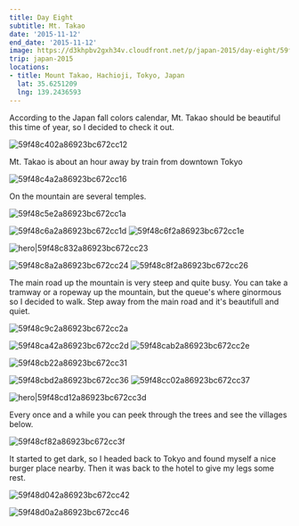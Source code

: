 ```yaml
---
title: Day Eight
subtitle: Mt. Takao
date: '2015-11-12'
end_date: '2015-11-12'
image: https://d3khpbv2gxh34v.cloudfront.net/p/japan-2015/day-eight/59f48c372a86923bc672cc0f.jpg
trip: japan-2015
locations:
- title: Mount Takao, Hachioji, Tokyo, Japan
  lat: 35.6251209
  lng: 139.2436593
---
```


According to the Japan fall colors calendar, Mt. Takao should be beautiful this time of year, so I decided to check it out.

![59f48c402a86923bc672cc12](https://d3khpbv2gxh34v.cloudfront.net/p/japan-2015/day-eight/59f48c462a86923bc672cc14.jpg "1.506")

Mt. Takao is about an hour away by train from downtown Tokyo

![59f48c4a2a86923bc672cc16](https://d3khpbv2gxh34v.cloudfront.net/p/japan-2015/day-eight/59f48c502a86923bc672cc19.jpg "1.506")

On the mountain are several temples.

![59f48c5e2a86923bc672cc1a](https://d3khpbv2gxh34v.cloudfront.net/p/japan-2015/day-eight/59f48c642a86923bc672cc1c.jpg "1.5")

![59f48c6a2a86923bc672cc1d](https://d3khpbv2gxh34v.cloudfront.net/p/japan-2015/day-eight/59f48c6f2a86923bc672cc1f.jpg "1.506")
![59f48c6f2a86923bc672cc1e](https://d3khpbv2gxh34v.cloudfront.net/p/japan-2015/day-eight/59f48c732a86923bc672cc20.jpg "1.5")

![hero|59f48c832a86923bc672cc23](https://d3khpbv2gxh34v.cloudfront.net/p/japan-2015/day-eight/59f48c832a86923bc672cc23.jpg "1.506")

![59f48c8a2a86923bc672cc24](https://d3khpbv2gxh34v.cloudfront.net/p/japan-2015/day-eight/59f48c8e2a86923bc672cc25.jpg "1.5")
![59f48c8f2a86923bc672cc26](https://d3khpbv2gxh34v.cloudfront.net/p/japan-2015/day-eight/59f48c932a86923bc672cc28.jpg "0.667")

The main road up the mountain is very steep and quite busy. You can take a tramway or a ropeway up the mountain, but the queue's where ginormous so I decided to walk. Step away from the main road and it's beautifull and quiet.

![59f48c9c2a86923bc672cc2a](https://d3khpbv2gxh34v.cloudfront.net/p/japan-2015/day-eight/59f48ca22a86923bc672cc2c.jpg "1.506")

![59f48ca42a86923bc672cc2d](https://d3khpbv2gxh34v.cloudfront.net/p/japan-2015/day-eight/59f48cac2a86923bc672cc2f.jpg "1.506")
![59f48cab2a86923bc672cc2e](https://d3khpbv2gxh34v.cloudfront.net/p/japan-2015/day-eight/59f48cb32a86923bc672cc32.jpg "1.506")

![59f48cb22a86923bc672cc31](https://d3khpbv2gxh34v.cloudfront.net/p/japan-2015/day-eight/59f48cb92a86923bc672cc35.jpg "1.506")

![59f48cbd2a86923bc672cc36](https://d3khpbv2gxh34v.cloudfront.net/p/japan-2015/day-eight/59f48cc62a86923bc672cc38.jpg "1.506")
![59f48cc02a86923bc672cc37](https://d3khpbv2gxh34v.cloudfront.net/p/japan-2015/day-eight/59f48ccb2a86923bc672cc3a.jpg "1.506")

![hero|59f48cd12a86923bc672cc3d](https://d3khpbv2gxh34v.cloudfront.net/p/japan-2015/day-eight/59f48cd12a86923bc672cc3d.jpg "1.5")

Every once and a while you can peek through the trees and see the villages below.

![59f48cf82a86923bc672cc3f](https://d3khpbv2gxh34v.cloudfront.net/p/japan-2015/day-eight/59f48cfd2a86923bc672cc41.jpg "1.5")

It started to get dark, so I headed back to Tokyo and found myself a nice burger place nearby. Then it was back to the hotel to give my legs some rest.

![59f48d042a86923bc672cc42](https://d3khpbv2gxh34v.cloudfront.net/p/japan-2015/day-eight/59f48d072a86923bc672cc45.jpg "1.5")

![59f48d0a2a86923bc672cc46](https://d3khpbv2gxh34v.cloudfront.net/p/japan-2015/day-eight/59f48d0d2a86923bc672cc47.jpg "1.5")

